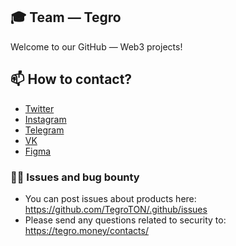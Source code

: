 ## 🎓 Team — Tegro
Welcome to our GitHub — Web3 projects!

## 📫 How to contact?

- [Twitter](https://twitter.com/TegroTON)
- [Instagram](https://www.instagram.com/tegromoney/)
- [Telegram](https://t.me/TegroMoney)
- [VK](https://vk.com/tegro)
- [Figma](https://www.figma.com/@tegro)

### 👨‍💻 Issues and bug bounty
- You can post issues about products here: https://github.com/TegroTON/.github/issues
- Please send any questions related to security to: https://tegro.money/contacts/
